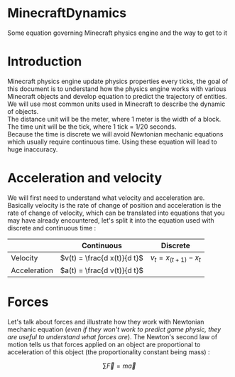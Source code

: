 # MinecraftDynamics
Some equation governing Minecraft physics engine and the way to get to it

# Introduction
Minecraft physics engine update physics properties every ticks, the goal of this document is to understand how the physics engine works with various Minecraft objects and develop equation to predict the trajectory of entities. We will use most common units used in Minecraft to describe the dynamic of objects.  
The distance unit will be the meter, where 1 meter is the width of a block.  
The time unit will be the tick, where 1 tick = 1/20 seconds.  
Because the time is discrete we will avoid Newtonian mechanic equations which usually require continuous time. Using these equation will lead to huge inaccuracy.

# Acceleration and velocity
We will first need to understand what velocity and acceleration are. Basically velocity is the rate of change of position and acceleration is the rate of change of velocity, which can be translated into equations that you may have already encountered, let's split it into the equation used with discrete and continuous time :

|            |Continuous |Discrete|
|------------|-----------|--------|
|Velocity    |$v(t) = \frac{d x(t)}{d t}$|$v_t = x_(t+1) - x_t$        |
|Acceleration|$a(t) = \frac{d v(t)}{d t}$|        |

# Forces
Let's talk about forces and illustrate how they work with Newtonian mechanic equation (*even if they won't work to predict game physic, they are useful to understand what forces are*). The Newton's second law of motion tells us that forces applied on an object are proportional to acceleration of this object (the proportionality constant being mass) :  

```math
\sum{ \vec{F} } = m \vec{a}
```
